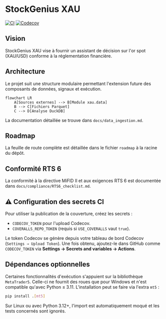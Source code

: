 # StockGenius XAU

[![CI](https://github.com/GordoxGit/StockGeniusXAU/actions/workflows/ci.yml/badge.svg)](https://github.com/GordoxGit/StockGeniusXAU/actions/workflows/ci.yml)
[![Codecov](https://codecov.io/gh/GordoxGit/StockGeniusXAU/branch/main/graph/badge.svg)](https://codecov.io/gh/GordoxGit/StockGeniusXAU)

## Vision

StockGenius XAU vise à fournir un assistant de décision sur l'or spot (XAU/USD) conforme à la réglementation financière.

## Architecture

Le projet suit une structure modulaire permettant l'extension future des composants de données, signaux et exécution.

```mermaid
flowchart LR
    A[Sources externes] --> B[Module xau.data]
    B --> C[Fichiers Parquet]
    C --> D[Analyse DuckDB]
```

La documentation détaillée se trouve dans `docs/data_ingestion.md`.

## Roadmap

La feuille de route complète est détaillée dans le fichier `roadmap` à la racine du dépôt.

## Conformité RTS 6

La conformité à la directive MiFID II et aux exigences RTS 6 est documentée dans `docs/compliance/RTS6_checklist.md`.

## ⚠️ Configuration des secrets CI

Pour utiliser la publication de la couverture, créez les secrets :

- `CODECOV_TOKEN` pour l'upload Codecov.
- `COVERALLS_REPO_TOKEN` (requis si `USE_COVERALLS` vaut `true`).

Le token Codecov se génère depuis votre tableau de bord Codecov
(`Settings → Upload Token`). Une fois obtenu, ajoutez-le dans GitHub comme
`CODECOV_TOKEN` via **Settings → Secrets and variables → Actions**.

## Dépendances optionnelles

Certaines fonctionnalités d'exécution s'appuient sur la bibliothèque
`MetaTrader5`. Celle-ci ne fournit des roues que pour Windows et n'est
compatible qu'avec Python ≤ 3.11. L'installation peut se faire via l'extra
`mt5` :

```bash
pip install .[mt5]
```

Sur Linux ou avec Python 3.12+, l'import est automatiquement moqué et les tests
concernés sont ignorés.
